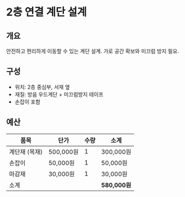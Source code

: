 # 2층 연결 계단 설계

## 개요
안전하고 편리하게 이동할 수 있는 계단 설계. 가로 공간 확보와 미끄럼 방지 필요.

## 구성
- 위치: 2층 중심부, 서재 옆
- 재질: 방음 우드계단 + 미끄럼방지 테이프
- 손잡이 포함

## 예산

| 품목 | 단가 | 수량 | 소계 |
|------|------|------|------|
| 계단재 (목재) | 500,000원 | 1 | 300,000원 |
| 손잡이 | 50,000원 | 1 | 50,000원 |
| 마감재 | 30,000원 | 1 | 30,000원 |
| 소계 |  |  | **580,000원** |
